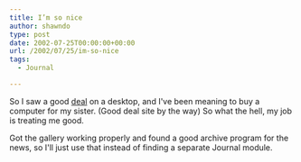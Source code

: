 ```yaml
---
title: I’m so nice
author: shawndo
type: post
date: 2002-07-25T00:00:00+00:00
url: /2002/07/25/im-so-nice
tags:
  - Journal

---
```

So I saw a good [deal][1] on a desktop, and I've been meaning to buy a computer for my sister. (Good deal site by the way) So what the hell, my job is treating me good.  
  
Got the gallery working properly and found a good archive program for the news, so I'll just use that instead of finding a separate Journal module.

 [1]: http://www.gotapex.com/deals.php